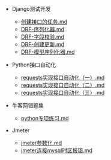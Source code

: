 - Django测试开发
  +  [创建接口的任务.md](Django测试开发/创建接口的任务.md) 
  +  [DRF-序列化器.md](Django测试开发/DRF-序列化器.md) 
  +  [DRF-字段校验.md](Django测试开发/DRF-字段校验.md) 
  +  [DRF-创建更新.md](Django测试开发/DRF-创建更新.md) 
  +  [DRF-模型序列化器.md](Django测试开发/DRF-模型序列化器.md) 
  
- Python接口自动化
  +   [requests实现接口自动化（一）.md](Python接口自动化/requests实现接口自动化（一）.md) 
  +   [requests实现接口自动化（二）.md](Python接口自动化/requests实现接口自动化（二）.md) 
  +   [requests实现接口自动化（三）.md](Python接口自动化/requests实现接口自动化（三）.md) 
  
- 牛客网错题集
  + [python专项练习.md](牛客网错题集/python专项练习.md) 
  
- Jmeter
  +  [jmeter参数化.md](Jmeter/jmeter参数化.md) 
  +  [jmeter连接mysql时区报错.md](Jmeter/jmeter连接mysql时区报错.md) 


